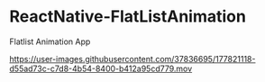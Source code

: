 # ReactNative-FlatListAnimation
 Flatlist Animation App


https://user-images.githubusercontent.com/37836695/177821118-d55ad73c-c7d8-4b54-8400-b412a95cd779.mov

